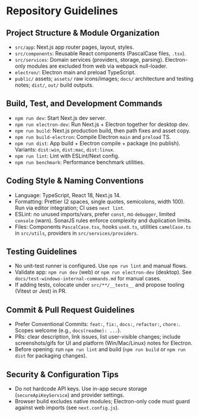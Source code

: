 # Repository Guidelines

## Project Structure & Module Organization
- `src/app`: Next.js app router pages, layout, styles.
- `src/components`: Reusable React components (PascalCase files, `.tsx`).
- `src/services`: Domain services (providers, storage, parsing). Electron-only modules are excluded from web via webpack null-loader.
- `electron/`: Electron main and preload TypeScript.
- `public/` assets; `assets/` raw icons/images; `docs/` architecture and testing notes; `dist/`, `out/` build outputs.

## Build, Test, and Development Commands
- `npm run dev`: Start Next.js dev server.
- `npm run electron-dev`: Run Next.js + Electron together for desktop dev.
- `npm run build`: Next.js production build, then path fixes and asset copy.
- `npm run build-electron`: Compile Electron `main` and `preload` TS.
- `npm run dist`: App build + Electron compile + package (no publish). Variants: `dist:win`, `dist:mac`, `dist:linux`.
- `npm run lint`: Lint with ESLint/Next config.
- `npm run benchmark`: Performance benchmark utilities.

## Coding Style & Naming Conventions
- Language: TypeScript, React 18, Next.js 14.
- Formatting: Prettier (2 spaces, single quotes, semicolons, width 100). Run via editor integration; CI uses `next lint`.
- ESLint: no unused imports/vars, prefer `const`, no `debugger`, limited `console` (warn). SonarJS rules enforce complexity and duplication limits.
- Files: Components `PascalCase.tsx`, hooks `useX.ts`, utilities `camelCase.ts` in `src/utils`, providers in `src/services/providers`.

## Testing Guidelines
- No unit-test runner is configured. Use `npm run lint` and manual flows.
- Validate app: `npm run dev` (web) or `npm run electron-dev` (desktop). See `docs/test-windows-internal-commands.md` for manual cases.
- If adding tests, colocate under `src/**/__tests__` and propose tooling (Vitest or Jest) in PR.

## Commit & Pull Request Guidelines
- Prefer Conventional Commits: `feat:`, `fix:`, `docs:`, `refactor:`, `chore:`. Scopes welcome (e.g., `docs(readme): ...`).
- PRs: clear description, link issues, list user-visible changes; include screenshots/gifs for UI and platform (Win/Mac/Linux) notes for Electron.
- Before opening: run `npm run lint` and build (`npm run build` or `npm run dist` for packaging changes).

## Security & Configuration Tips
- Do not hardcode API keys. Use in-app secure storage (`secureApiKeyService`) and provider settings.
- Browser build excludes native modules; Electron-only code must guard against web imports (see `next.config.js`).
